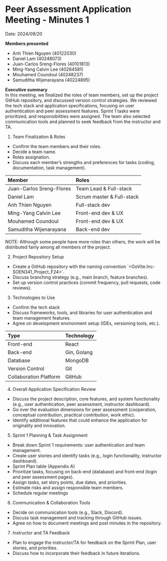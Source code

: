 # Peer Assessment Application Meeting \- Minutes 1

Date: 2024/09/20

**Members presented**

- Anh Thien Nguyen (40122030)  
- Daniel Lam (40248073)  
- Juan-Carlos Sreng-Flores (40101813)  
- Ming-Yang Calvin Lee (40264581)  
- Mouhamed Coundoul (40248237)  
- Samuditha Wijenarayana (40224895) 

**Executive summary**  
In this meeting, we finalized the roles of team members, set up the project GitHub repository, and discussed version control strategies. We reviewed the tech stack and application specifications, focusing on user authentication and peer assessment features. Sprint 1 tasks were prioritized, and responsibilities were assigned. The team also selected communication tools and planned to seek feedback from the instructor and TA.

1. Team Finalization & Roles  
- Confirm the team members and their roles.  
- Decide a team name.  
- Roles assignation.  
- Discuss each member’s strengths and preferences for tasks (coding, documentation, task management).

| Member | Roles |
| :---- | :---- |
| Juan-Carlos Sreng-Flores | Team Lead & Full-stack |
| Daniel Lam | Scrum master & Full-stack |
| Anh Thien Nguyen | Full-stack dev |
| Ming-Yang Calvin Lee | Front-end dev & UX |
| Mouhamed Coundoul | Front-end dev & UX |
| Samuditha Wijenarayana | Back-end dev |

NOTE: Although some people have more roles than others, the work will be distributed fairly among all members of the project.

2. Project Repository Setup  
- Create a GitHub repository with the naming convention \`\<GoVite.Inc-SOEN341\_Project\_F24\>\`.  
- Discuss branching strategy (e.g., main branch, feature branches).  
- Set up version control practices (commit frequency, pull requests, code reviews).

3. Technologies to Use  
- Confirm the tech stack   
- Discuss frameworks, tools, and libraries for user authentication and team management features.  
- Agree on development environment setup (IDEs, versioning tools, etc.).

| Type | Technology |
| :---- | :---- |
| Front-end | React |
| Back-end | Gin, Golang |
| Database | MongoDB |
| Version Control | Git |
| Collaboration Platform | GitHub |

4. Overall Application Specification Review  
- Discuss the project description, core features, and system functionality (e.g., user authentication, peer assessment, instructor dashboard).  
- Go over the evaluation dimensions for peer assessment (cooperation, conceptual contribution, practical contribution, work ethic).  
- Identify additional features that could enhance the application for originality and innovation.

5. Sprint 1 Planning & Task Assignment  
- Break down Sprint 1 requirements: user authentication and team management.  
- Create user stories and identify tasks (e.g., login functionality, instructor dashboard).  
- Sprint Plan table (Appendix A)  
- Prioritize tasks, focusing on back-end (database) and front-end (login and peer assessment pages).  
- Assign tasks, set story points, due dates, and priorities.  
- Estimate risks and assign responsible team members.  
- Schedule regular meetings

6. Communication & Collaboration Tools  
- Decide on communication tools (e.g., Slack, Discord).  
- Discuss task management and tracking through GitHub issues.  
- Agree on how to document meetings and post minutes in the repository.  
    
7. Instructor and TA Feedback  
- Plan to engage the instructor/TA for feedback on the Sprint Plan, user stories, and priorities.  
- Discuss how to incorporate their feedback in future iterations.

